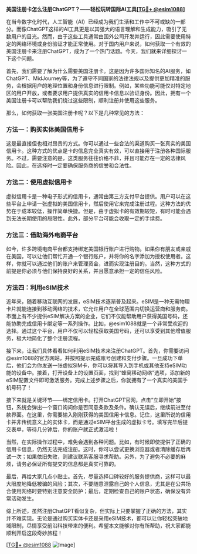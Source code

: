 **美国注册卡怎么注册ChatGPT？——轻松玩转国际AI工具[[TG💪+ @esim1088](https://t.me/s/esim1088)]**

在当今数字化时代，人工智能（AI）已经成为我们生活和工作中不可或缺的一部分。而像ChatGPT这样的AI工具更是以其强大的语言理解和生成能力，吸引了无数用户的目光。然而，由于这些工具通常由国外公司开发并运行，因此需要使用特定的网络环境或身份验证才能正常使用。对于国内用户来说，如何获取一个有效的美国注册卡来注册ChatGPT，成为了一个热门话题。今天，我们就来详细探讨一下这个问题。

首先，我们需要了解为什么需要美国注册卡。这是因为许多国际知名的AI服务，如ChatGPT、MidJourney等，为了遵守不同国家的法律法规以及提供更加精准的服务，会根据用户的地理位置和身份信息进行限制。例如，某些功能可能仅对特定地区的用户开放，或者要求用户提供真实的信用卡信息以验证身份。因此，拥有一个美国注册卡可以帮助我们绕过这些限制，顺利注册并使用这些服务。

那么，如何获取一张美国注册卡呢？以下是几种常见的方法：

### 方法一：购买实体美国信用卡

这是最直接但也相对昂贵的方式。你可以通过一些合法的渠道购买一张真实的美国信用卡。这种方式的优点是卡的信息完全真实有效，可以直接用于注册各种国际服务。不过，需要注意的是，这类服务往往价格不菲，并且可能存在一定的法律风险。因此，在选择时一定要确保服务商的信誉和合法性。

### 方法二：使用虚拟信用卡

虚拟信用卡是一种电子形式的信用卡，通常由第三方支付平台提供。用户可以在这些平台上申请一张虚拟的美国信用卡，然后使用它来完成注册过程。这种方法的优势在于成本较低，操作简单快捷。但是，由于虚拟卡的有效期较短，有时可能会遇到无法长期使用的局限性。此外，部分平台可能会收取一定的手续费。

### 方法三：借助海外电商平台

如今，许多跨境电商平台都支持绑定美国银行账户进行购物。如果你有朋友或亲戚在美国，可以让他们帮忙开通一个银行账户，并将你的名字添加为授权使用者。这样，你就可以通过他们的账户来管理资金，进而实现注册目的。当然，这种方式的前提是你必须与他们保持良好的关系，并且愿意承担一定的信任风险。

### 方法四：利用eSIM技术

近年来，随着移动互联网的发展，eSIM技术逐渐普及起来。eSIM是一种无需物理卡片就能连接到移动网络的技术，它允许用户在全球范围内切换运营商和服务商。市面上有不少提供eSIM解决方案的企业，它们不仅能帮助用户获得美国号码，还能协助完成信用卡绑定等一系列操作。比如，@esim1088就是一个非常受欢迎的选择。通过这个平台，用户不仅可以轻松获取美国号码，还可以享受到其他增值服务，极大地简化了整个注册流程。

接下来，让我们具体看看如何利用eSIM技术来注册ChatGPT。首先，你需要访问@esim1088的官方网站，并按照提示完成账号创建和支付步骤。一旦成功下单后，他们会为你发送一张虚拟SIM卡，你可以将其导入到手机或其他支持eSIM功能的设备中。接着，打开设备上的设置页面，找到“蜂窝移动网络”选项，添加新的eSIM配置文件即可激活服务。完成上述步骤之后，你就拥有了一个真实的美国手机号码了！

接下来就是关键环节——绑定信用卡。打开ChatGPT官网，点击“立即开始”按钮，系统会弹出一个窗口询问你是否同意条款及条件。确认无误后，继续前进至付款界面。在这里，你需要输入刚刚获得的美国信用卡信息。记住，这里所说的信用卡并非传统意义上的实体卡，而是通过eSIM平台生成的虚拟卡号。填写完毕后提交表单，等待几分钟后，你的账户就正式激活啦！

当然，在实际操作过程中，难免会遇到各种问题。比如，有时候即使提供了正确的信用卡信息，仍然无法完成注册。这时，你可以尝试更换浏览器或者清除缓存后再试一次；如果依旧失败，则建议联系客服寻求帮助。另外，为了避免不必要的麻烦，请务必保证所有提交的信息都是真实可靠的。

最后，再给大家几点小贴士。首先，尽量选择口碑较好的服务提供商，这样可以最大限度地降低被骗的风险；其次，不要随意泄露自己的个人信息，尤其是在公共场合使用网络时要特别注意安全防护；最后，定期检查自己的账户状态，确保没有异常活动发生。

综上所述，虽然注册ChatGPT看似复杂，但实际上只要掌握了正确的方法，其实并不难实现。无论是通过购买实体卡还是采用eSIM技术，都可以让你轻松突破地域限制，尽情享受前沿科技带来的便利。希望本文能够对你有所帮助，祝大家都能顺利开启这段奇妙旅程！

[[TG💪+ @esim1088](https://t.me/s/esim1088) ![Image](https://i.postimg.cc/4NQfJmqS/Snipaste-2025-05-13-00-14-12.png)]